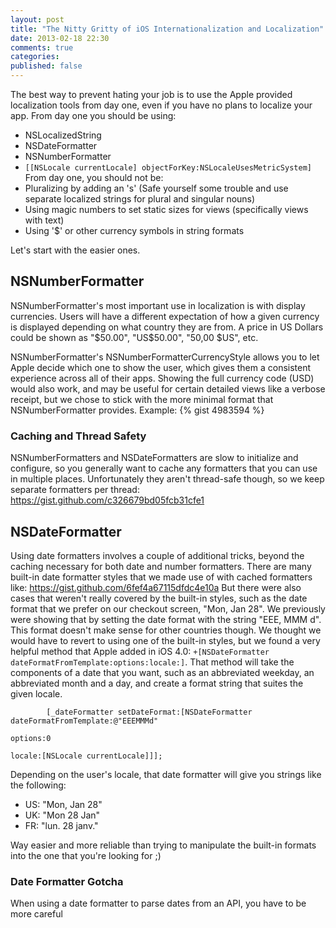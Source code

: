 ```yaml
---
layout: post
title: "The Nitty Gritty of iOS Internationalization and Localization"
date: 2013-02-18 22:30
comments: true
categories: 
published: false
---
```


The best way to prevent hating your job is to use the Apple provided localization tools from day one, even if you have no plans to localize your app. From day one you should be using:
* NSLocalizedString
* NSDateFormatter
* NSNumberFormatter
* `[[NSLocale currentLocale] objectForKey:NSLocaleUsesMetricSystem]`
From day one, you should not be:
* Pluralizing by adding an 's' (Safe yourself some trouble and use separate localized strings for plural and singular nouns)
* Using magic numbers to set static sizes for views (specifically views with text)
* Using '$' or other currency symbols in string formats

Let's start with the easier ones.
## NSNumberFormatter
NSNumberFormatter's most important use in localization is with display currencies. Users will have a different expectation of how a given currency is displayed depending on what country they are from. A price in US Dollars could be shown as "$50.00", "US$50.00", "50,00 $US", etc. 

NSNumberFormatter's NSNumberFormatterCurrencyStyle allows you to let Apple decide which one to show the user, which gives them a consistent experience across all of their apps. Showing the full currency code (USD) would also work, and may be useful for certain detailed views like a verbose receipt, but we chose to stick with the more minimal format that NSNumberFormatter provides.
Example:
{% gist 4983594 %}

### Caching and Thread Safety
NSNumberFormatters and NSDateFormatters are slow to initialize and configure, so you generally want to cache any formatters that you can use in multiple places. Unfortunately they aren't thread-safe though, so we keep separate formatters per thread:
https://gist.github.com/c326679bd05fcb31cfe1

## NSDateFormatter
Using date formatters involves a couple of additional tricks, beyond the caching necessary for both date and number formatters. There are many built-in date formatter styles that we made use of with cached formatters like:
https://gist.github.com/6fef4a67115dfdc4e10a
But there were also cases that weren't really covered by the built-in styles, such as the date format that we prefer on our checkout screen, "Mon, Jan 28". We previously were showing that by setting the date format with the string "EEE, MMM d". This format doesn't make sense for other countries though. We thought we would have to revert to using one of the built-in styles, but we found a very helpful method that Apple added in iOS 4.0: `+[NSDateFormatter dateFormatFromTemplate:options:locale:]`. That method will take the components of a date that you want, such as an abbreviated weekday, an abbreviated month and a day, and create a format string that suites the given locale.
```objc
        [_dateFormatter setDateFormat:[NSDateFormatter dateFormatFromTemplate:@"EEEMMMd"
                                                                      options:0
                                                                       locale:[NSLocale currentLocale]]];
```
Depending on the user's locale, that date formatter will give you strings like the following:
* US: "Mon, Jan 28"
* UK: "Mon 28 Jan"
* FR: "lun. 28 janv."

Way easier and more reliable than trying to manipulate the built-in formats into the one that you're looking for ;)

### Date Formatter Gotcha
When using a date formatter to parse dates from an API, you have to be more careful
